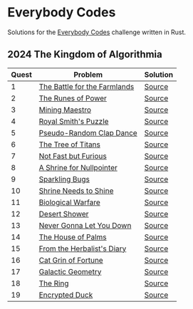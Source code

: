 # Everybody Codes

Solutions for the [Everybody Codes](https://everybody.codes) challenge written in Rust.

## 2024 The Kingdom of Algorithmia

| Quest | Problem | Solution |
| --- | --- | --- |
| 1 | [The Battle for the Farmlands](https://everybody.codes/event/2024/quests/1) | [Source](src/event2024/quest01.rs) |
| 2 | [The Runes of Power](https://everybody.codes/event/2024/quests/2) | [Source](src/event2024/quest02.rs) |
| 3 | [Mining Maestro](https://everybody.codes/event/2024/quests/3) | [Source](src/event2024/quest03.rs) |
| 4 | [Royal Smith's Puzzle](https://everybody.codes/event/2024/quests/4) | [Source](src/event2024/quest04.rs) |
| 5 | [Pseudo-Random Clap Dance](https://everybody.codes/event/2024/quests/5) | [Source](src/event2024/quest05.rs) |
| 6 | [The Tree of Titans](https://everybody.codes/event/2024/quests/6) | [Source](src/event2024/quest06.rs) |
| 7 | [Not Fast but Furious](https://everybody.codes/event/2024/quests/7) | [Source](src/event2024/quest07.rs) |
| 8 | [A Shrine for Nullpointer](https://everybody.codes/event/2024/quests/8) | [Source](src/event2024/quest08.rs) |
| 9 | [Sparkling Bugs](https://everybody.codes/event/2024/quests/9) | [Source](src/event2024/quest09.rs) |
| 10 | [Shrine Needs to Shine](https://everybody.codes/event/2024/quests/10) | [Source](src/event2024/quest10.rs) |
| 11 | [Biological Warfare](https://everybody.codes/event/2024/quests/11) | [Source](src/event2024/quest11.rs) |
| 12 | [Desert Shower](https://everybody.codes/event/2024/quests/12) | [Source](src/event2024/quest12.rs) |
| 13 | [Never Gonna Let You Down](https://everybody.codes/event/2024/quests/13) | [Source](src/event2024/quest13.rs) |
| 14 | [The House of Palms](https://everybody.codes/event/2024/quests/14) | [Source](src/event2024/quest14.rs) |
| 15 | [From the Herbalist's Diary](https://everybody.codes/event/2024/quests/15) | [Source](src/event2024/quest15.rs) |
| 16 | [Cat Grin of Fortune](https://everybody.codes/event/2024/quests/16) | [Source](src/event2024/quest16.rs) |
| 17 | [Galactic Geometry](https://everybody.codes/event/2024/quests/17) | [Source](src/event2024/quest17.rs) |
| 18 | [The Ring](https://everybody.codes/event/2024/quests/18) | [Source](src/event2024/quest18.rs) |
| 19 | [Encrypted Duck](https://everybody.codes/event/2024/quests/19) | [Source](src/event2024/quest19.rs) |
